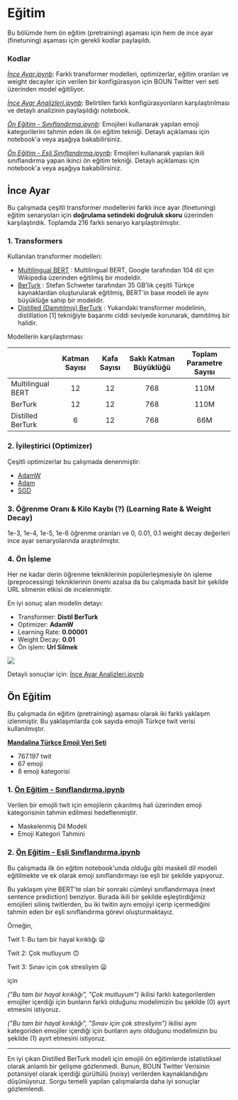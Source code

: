 # Eğitim

Bu bölümde hem ön eğitim (pretraining) aşaması için hem de ince ayar (finetuning) aşaması için gerekli kodlar paylaşıldı.

### Kodlar
*[İnce Ayar.ipynb](https://github.com/akoksal/Turkce-Duygu-Takibi/blob/master/Eg%CC%86itim/%C4%B0nce%20Ayar.ipynb)*: Farklı transformer modelleri, optimizerlar, eğitim oranları ve weight decayler için verilen bir konfigürasyon için BOUN Twitter veri seti üzerinden model eğitiliyor.

*[İnce Ayar Analizleri.ipynb](https://github.com/akoksal/Turkce-Duygu-Takibi/blob/master/Eg%CC%86itim/%C4%B0nce%20Ayar%20Analizleri.ipynb)*: Belirtilen farklı konfigürasyonların karşılaştırılması ve detaylı analizinin paylaşıldığı notebook. 

*[Ön Eğitim - Sınıflandırma.ipynb](https://github.com/akoksal/Turkce-Duygu-Takibi/blob/master/Eg%CC%86itim/%C3%96n%20E%C4%9Fitim%20-%20S%C4%B1n%C4%B1fland%C4%B1rma.ipynb)*: Emojileri kullanarak yapılan emoji kategorilerini tahmin eden ilk ön eğitim tekniği. Detaylı açıklaması için notebook'a veya aşağıya bakabilirsiniz.

*[Ön Eğitim - Eşli Sınıflandırma.ipynb](https://github.com/akoksal/Turkce-Duygu-Takibi/blob/master/Eg%CC%86itim/%C3%96n%20E%C4%9Fitim%20-%20E%C5%9Fli%20S%C4%B1n%C4%B1fland%C4%B1rma.ipynb)*: Emojileri kullanarak yapılan ikili sınıflandırma yapan ikinci ön eğitim tekniği. Detaylı açıklaması için notebook'a veya aşağıya bakabilirsiniz.


## İnce Ayar

Bu çalışmada çeşitli transformer modellerini farklı ince ayar (finetuning) eğitim senaryoları için **doğrulama setindeki doğruluk skoru** üzerinden karşılaştırdık. Toplamda 216 farklı senaryo karşılaştırılmıştır.

### 1. Transformers 

Kullanılan transformer modelleri:
* [Multilingual BERT](https://github.com/google-research/bert) : Multilingual BERT, Google tarafından 104 dil için Wikipedia üzerinden eğitilmiş bir modeldir.
* [BerTurk](https://huggingface.co/dbmdz/bert-base-turkish-cased) : Stefan Schweter tarafından 35 GB'lık çeşitli Türkçe kaynaklardan oluşturularak eğitilmiş, BERT'in base modeli ile aynı büyüklüğe sahip bir modeldir.
* [Distilled (Damıtılmış) BerTurk](https://huggingface.co/dbmdz/distilbert-base-turkish-cased) : Yukarıdaki transformer modelinin, distillation [1] tekniğiyle başarımı ciddi seviyede korunarak, damıtılmış bir halidir.


Modellerin karşılaştırması:

|                   | Katman Sayısı | Kafa Sayısı | Saklı Katman Büyüklüğü | Toplam Parametre Sayısı |
|-------------------|:-------------:|:-----------:|:----------------------:|:-----------------------:|
| Multilingual BERT |       12      |      12     |           768          |           110M          |
| BerTurk           |       12      |      12     |           768          |           110M          |
| Distilled BerTurk |       6       |      12     |           768          |           66M           |

### 2. İyileştirici (Optimizer)

Çeşitli optimizerlar bu çalışmada denenmiştir:
* [AdamW](https://arxiv.org/pdf/1711.05101.pdf)
* [Adam](https://arxiv.org/pdf/1412.6980.pdf)
* [SGD](https://projecteuclid.org/euclid.aoms/1177729392)


### 3. Öğrenme Oranı & Kilo Kaybı (?) (Learning Rate & Weight Decay)

1e-3, 1e-4, 1e-5, 1e-6 öğrenme oranları ve 0, 0.01, 0.1 weight decay değerleri ince ayar senaryolarında araştırılmıştır.

### 4. Ön İşleme

Her ne kadar derin öğrenme tekniklerinin popülerleşmesiyle ön işleme (preprocessing) tekniklerinin önemi azalsa da bu çalışmada basit bir şekilde URL silmenin etkisi de incelenmiştir.

En iyi sonuç alan modelin detayı:

* Transformer: **Distil BerTurk**
* Optimizer: **AdamW**
* Learning Rate: **0.00001**
* Weight Decay: **0.01**
* Ön işlem: **Url Silmek**

![](https://live.staticflickr.com/65535/50173524568_44e146ba0c_b.jpg)

Detaylı sonuçlar için: [İnce Ayar Analizleri.ipynb](https://github.com/akoksal/Turkce-Duygu-Takibi/blob/master/Eg%CC%86itim/%C4%B0nce%20Ayar%20Analizleri.ipynb)


## Ön Eğitim

Bu çalışmada ön eğitim (pretraining) aşaması olarak iki farklı yaklaşım izlenmiştir. Bu yaklaşımlarda çok sayıda emojili Türkçe twit verisi kullanılmıştır.

[**Mandalina Türkçe Emoji Veri Seti**](https://drive.google.com/file/d/1z9un8GnaHH2--07yS0O_4jM88vNG14nv/view?usp=sharing)

* 767.197 twit
* 67 emoji
* 8 emoji kategorisi

### 1. [Ön Eğitim - Sınıflandırma.ipynb](https://github.com/akoksal/Turkce-Duygu-Takibi/blob/master/Eg%CC%86itim/%C3%96n%20E%C4%9Fitim%20-%20S%C4%B1n%C4%B1fland%C4%B1rma.ipynb)
Verilen bir emojili twit için emojilerin çıkarılmış hali üzerinden emoji kategorisinin tahmin edilmesi hedeflenmiştir.

* Maskelenmiş Dil Modeli
* Emoji Kategori Tahmini

### 2. [Ön Eğitim - Eşli Sınıflandırma.ipynb](https://github.com/akoksal/Turkce-Duygu-Takibi/blob/master/Eg%CC%86itim/%C3%96n%20E%C4%9Fitim%20-%20E%C5%9Fli%20S%C4%B1n%C4%B1fland%C4%B1rma.ipynb)
Bu çalışmada ilk ön eğitim notebook'unda olduğu gibi maskeli dil modeli eğitilmekte ve ek olarak emoji sınıflandırmayı ise eşli bir şekilde yapıyoruz.

Bu yaklaşım yine BERT'te olan bir sonraki cümleyi sınıflandırmaya (next sentence prediction) benziyor. Burada ikili bir şekilde eşleştirdiğimiz emojileri siliniş twitlerden, bu iki twitin aynı emojiyi içerip içermediğini tahmin eden bir eşli sınıflandırma görevi oluşturmaktayız.

Örneğin,

Twit 1: Bu tam bir hayal kırıklığı 😦

Twit 2: Çok mutluyum 🙃

Twit 3: Sınav için çok stresliyim 😦

için

*("Bu tam bir hayal kırıklığı", "Çok mutluyum")* ikilisi farklı kategorilerden emojiler içerdiği için bunların farklı olduğunu modelimizin bu şekilde (0) ayırt etmesini istiyoruz.

*("Bu tam bir hayal kırıklığı", "Sınav için çok stresliyim")* ikilisi aynı kategoriden emojiler içerdiği için bunların aynı olduğunu modelimizin bu şekilde (1) ayırt etmesini istiyoruz.

*** 
En iyi çıkan Distilled BerTurk modeli için emojili ön eğitimlerde istatistiksel olarak anlamlı bir gelişme gözlenmedi. Bunun, BOUN Twitter Verisinin potansiyel olarak içerdiği gürültülü (noisy) verilerden kaynaklandığını düşünüyoruz. Sorgu temelli yapılan çalışmalarda daha iyi sonuçlar gözlemlendi.
